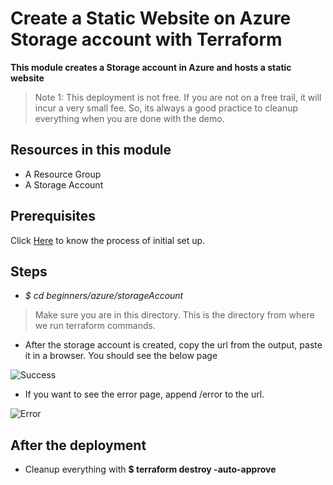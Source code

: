 # Create a Static Website on Azure Storage account with Terraform

**This module creates a Storage account in Azure and hosts a static website**

> Note 1: This deployment is not free. If you are not on a free trail, it will incur a very small fee. So, its always a good practice to cleanup everything when you are done with the demo.

## Resources in this module

- A Resource Group
- A Storage Account

## Prerequisites

Click [Here](https://github.com/collabnix/terraform/blob/master/beginners/azure/README.md) to know the process of initial set up.

## Steps

- *$ cd beginners/azure/storageAccount* 

> Make sure you are in this directory. This is the directory from where we run terraform commands.

- After the storage account is created, copy the url from the output, paste it in a browser. You should see the below page



![Success](https://github.com/collabnix/terraform/blob/master/images/Azure_staticwebsite_Success.png)

- If you want to see the error page, append /error to the url.



![Error](https://github.com/collabnix/terraform/blob/master/images/Azure_staticwebsite_Error.png)


## After the deployment

- Cleanup everything with **$ terraform destroy -auto-approve**
